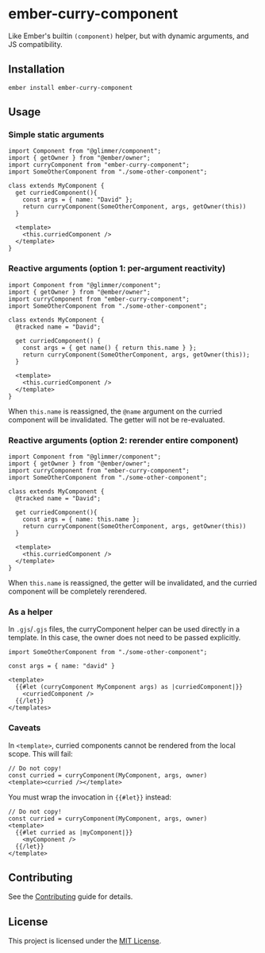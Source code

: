 # ember-curry-component

Like Ember's builtin `(component)` helper, but with dynamic arguments, and JS compatibility.

## Installation

```
ember install ember-curry-component
```

## Usage

### Simple static arguments

```gjs
import Component from "@glimmer/component";
import { getOwner } from "@ember/owner";
import curryComponent from "ember-curry-component";
import SomeOtherComponent from "./some-other-component";

class extends MyComponent {
  get curriedComponent(){
    const args = { name: "David" };
    return curryComponent(SomeOtherComponent, args, getOwner(this))
  }

  <template>
    <this.curriedComponent />
  </template>
}
```

### Reactive arguments (option 1: per-argument reactivity)

```gjs
import Component from "@glimmer/component";
import { getOwner } from "@ember/owner";
import curryComponent from "ember-curry-component";
import SomeOtherComponent from "./some-other-component";

class extends MyComponent {
  @tracked name = "David";

  get curriedComponent() {
    const args = { get name() { return this.name } };
    return curryComponent(SomeOtherComponent, args, getOwner(this));
  }

  <template>
    <this.curriedComponent />
  </template>
}
```
When `this.name` is reassigned, the `@name` argument on the curried component will be invalidated. The getter will not be re-evaluated.

### Reactive arguments (option 2: rerender entire component)

```gjs
import Component from "@glimmer/component";
import { getOwner } from "@ember/owner";
import curryComponent from "ember-curry-component";
import SomeOtherComponent from "./some-other-component";

class extends MyComponent {
  @tracked name = "David";

  get curriedComponent(){
    const args = { name: this.name };
    return curryComponent(SomeOtherComponent, args, getOwner(this))
  }

  <template>
    <this.curriedComponent />
  </template>
}
```
When `this.name` is reassigned, the getter will be invalidated, and the curried component will be completely rerendered.

### As a helper

In `.gjs`/`.gjs` files, the curryComponent helper can be used directly in a template. In this case, the owner does not need to be passed explicitly.

```gjs
import SomeOtherComponent from "./some-other-component";

const args = { name: "david" }

<template>
  {{#let (curryComponent MyComponent args) as |curriedComponent|}}
    <curriedComponent />
  {{/let}}
</templates>
```

### Caveats

In `<template>`, curried components cannot be rendered from the local scope. This will fail:

```gjs
// Do not copy!
const curried = curryComponent(MyComponent, args, owner)
<template><curried /></template>
```
You must wrap the invocation in `{{#let}}` instead:
```gjs
// Do not copy!
const curried = curryComponent(MyComponent, args, owner)
<template>
  {{#let curried as |myComponent|}}
    <myComponent />
  {{/let}}
</template>
```

## Contributing

See the [Contributing](CONTRIBUTING.md) guide for details.

## License

This project is licensed under the [MIT License](LICENSE.md).
